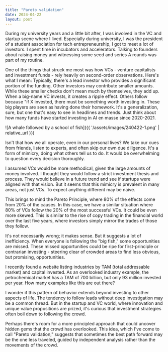 ```yaml
---
title: "Pareto validation"
date: 2024-04-22
layout: post
---
```


During my university years and a little bit after, I was involved in the VC and startup scene where I lived. Especially during university, I was the president of a student association for tech entrepreneurship, I got to meet a lot of investors. I spent time in incubators and accelerators. Talking to founders about raising money and witnessing some seed and series A rounds was part of my routine.

One of the things that struck me most was how VCs - venture capitalists and investment funds - rely heavily on second-order observations. Here's what I mean: Typically, there's a lead investor who provides a significant portion of the funding. Other investors may contribute smaller amounts. While these smaller checks don't mean much by themselves, they add up. When a big-name VC invests, it creates a ripple effect. Others follow because "if X invested, there must be something worth investing in. These big players are seen as having done their homework. It's a generalization, sure, but one that's easy to see in headlines and trends. Just think about how many funds have started investing in AI en masse since 2020-2021.

![A whale followed by a school of fish]({{ '/assets/images/240422-1.png' | relative_url }})

Isn't that how we all operate, even in our personal lives? We take our cues from friends, listen to experts, and often skip our own due diligence. It's a form of mimicry, doing what others tell us to do. It would be overwhelming to question every decision thoroughly.

I assumed VCs would be more methodical, given the large amounts of money involved. I thought they would follow a strict investment thesis and process. They would believe in a future trend and see if startups were aligned with that vision. But it seems that this mimicry is prevalent in many areas, not just VCs. To expect anything different may be naive.

This brings to mind the Pareto Principle, where 80% of the effects come from 20% of the causes. In this case, we have a similar situation where 80% of VCs follow the 20% of the most successful VCs. It could be even more skewed. This is similar to the rise of copy trading in the financial world over the last five years, where investors simply mirror the trades of those they follow.

It's not necessarily wrong; it makes sense. But it suggests a lot of inefficiency. When everyone is following the "big fish," some opportunities are missed. These missed opportunities could be ripe for first-principle or contrarian investing - steering clear of crowded areas to find less obvious, but promising, opportunities.

I recently found a website listing industries by TAM (total addressable market) and capital invested. As an overlooked industry example, the petrochemical market has a TAM of 700 billion, but only 93 million invested per year. How many examples like this are out there?

I wonder if this pattern of behavior extends beyond investing to other aspects of life. The tendency to follow leads without deep investigation may be a common thread. But in the startup and VC world, where innovation and unique value propositions are prized, it's curious that investment strategies often boil down to following the crowd.

Perhaps there's room for a more principled approach that could uncover hidden gems that the crowd has overlooked. This idea, which I've come to call "Pareto validation," suggests that sometimes the best path forward may be the one less traveled, guided by independent analysis rather than the movements of the crowd.